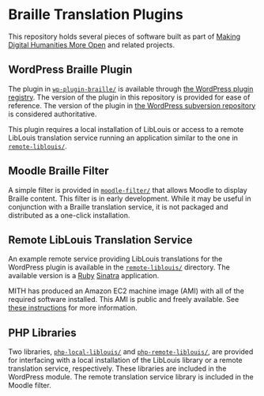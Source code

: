 # Braille Translation Plugins

This repository holds several pieces of software built as part of [Making Digital Humanities More Open](http://mith.umd.edu/research/project/braillesc/) and related projects.

## WordPress Braille Plugin

The plugin in [`wp-plugin-braille/`](./wp-plugin-braille) is available through [the WordPress plugin registry](http://wordpress.org/plugins/braille). The version of the plugin in this repository is provided for ease of reference. The version of the plugin in [the WordPress subversion repository](http://plugins.svn.wordpress.org/braille/) is considered authoritative.

This plugin requires a local installation of LibLouis or access to a remote LibLouis translation service running an application similar to the one in [`remote-liblouis/`](./remote-liblouis).

## Moodle Braille Filter

A simple filter is provided in [`moodle-filter/`](./moodle-filter) that allows Moodle to display Braille content. This filter is in early development. While it may be useful in conjunction with a Braille translation service, it is not packaged and distributed as a one-click installation.

## Remote LibLouis Translation Service

An example remote service providing LibLouis translations for the WordPress plugin is available in the [`remote-liblouis/`](./remote-liblouis) directory. The available version is a [Ruby](https://www.ruby-lang.org/en/) [Sinatra](http://www.sinatrarb.com/) application.

MITH has produced an Amazon EC2 machine image (AMI) with all of the required software installed. This AMI is public and freely available. See [these instructions](./USING-REMOTE-LIBLOUIS-AMI.md) for more information.

## PHP Libraries

Two libraries, [`php-local-liblouis/`](./php-local-liblouis) and [`php-remote-liblouis/`](./php-remote-liblouis), are provided for interfacing with a local installation of the LibLouis library or a remote translation service, respectively. These libraries are included in the WordPress module. The remote translation service library is included in the Moodle filter.
